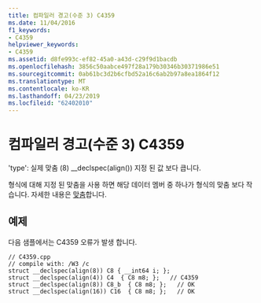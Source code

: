 ```yaml
---
title: 컴파일러 경고(수준 3) C4359
ms.date: 11/04/2016
f1_keywords:
- C4359
helpviewer_keywords:
- C4359
ms.assetid: d8fe993c-ef82-45a0-a43d-c29f9d1bacdb
ms.openlocfilehash: 3856c50aabce497f28a179b30346b30371986e51
ms.sourcegitcommit: 0ab61bc3d2b6cfbd52a16c6ab2b97a8ea1864f12
ms.translationtype: MT
ms.contentlocale: ko-KR
ms.lasthandoff: 04/23/2019
ms.locfileid: "62402010"
---
```

# <a name="compiler-warning-level-3-c4359"></a>컴파일러 경고(수준 3) C4359

'type': 실제 맞춤 (8) __declspec(align()) 지정 된 값 보다 큽니다.

형식에 대해 지정 된 맞춤을 사용 하면 해당 데이터 멤버 중 하나가 형식의 맞춤 보다 작습니다.  자세한 내용은 [맞춤](../../cpp/align-cpp.md)합니다.

## <a name="example"></a>예제

다음 샘플에서는 C4359 오류가 발생 합니다.

```
// C4359.cpp
// compile with: /W3 /c
struct __declspec(align(8)) C8 { __int64 i; };
struct __declspec(align(4)) C4  { C8 m8; };   // C4359
struct __declspec(align(8)) C8_b  { C8 m8; };   // OK
struct __declspec(align(16)) C16  { C8 m8; };   // OK
```